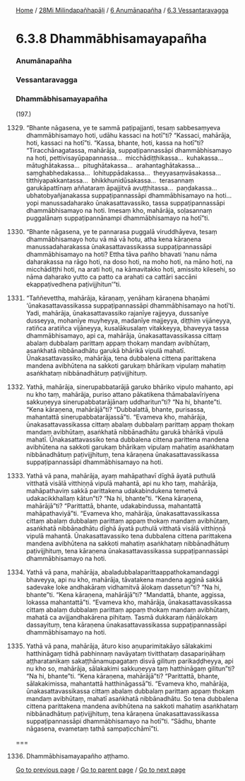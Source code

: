 
[Home](/) / [28Mi Milindapañhapāḷi](/tipitaka/28Mi.md) / [6 Anumānapañha](/tipitaka/28Mi/6.md) / [6.3 Vessantaravagga](/tipitaka/28Mi/6/6.3.md)

# 6.3.8 Dhammābhisamayapañha

### Anumānapañha

### Vessantaravagga

### Dhammābhisamayapañha

(197.)

1329. “Bhante nāgasena, ye te sammā paṭipajjanti, tesaṃ sabbesaṃyeva dhammābhisamayo hoti, udāhu kassaci na hotī”ti? “Kassaci, mahārāja, hoti, kassaci na hotī”ti. “Kassa, bhante, hoti, kassa na hotī”ti? “Tiracchānagatassa, mahārāja, suppaṭipannassāpi dhammābhisamayo na hoti, pettivisayūpapannassa…  micchādiṭṭhikassa…  kuhakassa…  mātughātakassa…  pitughātakassa…  arahantaghātakassa…  saṃghabhedakassa…  lohituppādakassa…  theyyasaṃvāsakassa…  titthiyapakkantassa…  bhikkhunidūsakassa…  terasannaṃ garukāpattīnaṃ aññataraṃ āpajjitvā avuṭṭhitassa…  paṇḍakassa…  ubhatobyañjanakassa suppaṭipannassāpi dhammābhisamayo na hoti…  yopi manussadaharako ūnakasattavassiko, tassa suppaṭipannassāpi dhammābhisamayo na hoti. Imesaṃ kho, mahārāja, soḷasannaṃ puggalānaṃ suppaṭipannānampi dhammābhisamayo na hotī”ti.

1330. “Bhante nāgasena, ye te pannarasa puggalā viruddhāyeva, tesaṃ dhammābhisamayo hotu vā mā vā hotu, atha kena kāraṇena manussadaharakassa ūnakasattavassikassa suppaṭipannassāpi dhammābhisamayo na hoti? Ettha tāva pañho bhavati ‘nanu nāma daharakassa na rāgo hoti, na doso hoti, na moho hoti, na māno hoti, na micchādiṭṭhi hoti, na arati hoti, na kāmavitakko hoti, amissito kilesehi, so nāma daharako yutto ca patto ca arahati ca cattāri saccāni ekappaṭivedhena paṭivijjhitun’”ti.

1331. “Taññevettha, mahārāja, kāraṇaṃ, yenāhaṃ kāraṇena bhaṇāmi ‘ūnakasattavassikassa suppaṭipannassāpi dhammābhisamayo na hotī’ti. Yadi, mahārāja, ūnakasattavassiko rajanīye rajjeyya, dussanīye dusseyya, mohanīye muyheyya, madanīye majjeyya, diṭṭhiṃ vijāneyya, ratiñca aratiñca vijāneyya, kusalākusalaṃ vitakkeyya, bhaveyya tassa dhammābhisamayo, api ca, mahārāja, ūnakasattavassikassa cittaṃ abalaṃ dubbalaṃ parittaṃ appaṃ thokaṃ mandaṃ avibhūtaṃ, asaṅkhatā nibbānadhātu garukā bhārikā vipulā mahatī. Ūnakasattavassiko, mahārāja, tena dubbalena cittena parittakena mandena avibhūtena na sakkoti garukaṃ bhārikaṃ vipulaṃ mahatiṃ asaṅkhataṃ nibbānadhātuṃ paṭivijjhituṃ.

1332. Yathā, mahārāja, sinerupabbatarājā garuko bhāriko vipulo mahanto, api nu kho taṃ, mahārāja, puriso attano pākatikena thāmabalavīriyena sakkuṇeyya sinerupabbatarājānaṃ uddharitun”ti? “Na hi, bhante”ti. “Kena kāraṇena, mahārājā”ti? “Dubbalattā, bhante, purisassa, mahantattā sinerupabbatarājassā”ti. “Evameva kho, mahārāja, ūnakasattavassikassa cittaṃ abalaṃ dubbalaṃ parittaṃ appaṃ thokaṃ mandaṃ avibhūtaṃ, asaṅkhatā nibbānadhātu garukā bhārikā vipulā mahatī. Ūnakasattavassiko tena dubbalena cittena parittena mandena avibhūtena na sakkoti garukaṃ bhārikaṃ vipulaṃ mahatiṃ asaṅkhataṃ nibbānadhātuṃ paṭivijjhituṃ, tena kāraṇena ūnakasattavassikassa suppaṭipannassāpi dhammābhisamayo na hoti.

1333. Yathā vā pana, mahārāja, ayaṃ mahāpathavī dīghā āyatā puthulā vitthatā visālā vitthiṇṇā vipulā mahantā, api nu kho taṃ, mahārāja, mahāpathaviṃ sakkā parittakena udakabindukena temetvā udakacikkhallaṃ kātun”ti? “Na hi, bhante”ti. “Kena kāraṇena, mahārājā”ti? “Parittattā, bhante, udakabindussa, mahantattā mahāpathaviyā”ti. “Evameva kho, mahārāja, ūnakasattavassikassa cittaṃ abalaṃ dubbalaṃ parittaṃ appaṃ thokaṃ mandaṃ avibhūtaṃ, asaṅkhatā nibbānadhātu dīghā āyatā puthulā vitthatā visālā vitthiṇṇā vipulā mahantā. Ūnakasattavassiko tena dubbalena cittena parittakena mandena avibhūtena na sakkoti mahatiṃ asaṅkhataṃ nibbānadhātuṃ paṭivijjhituṃ, tena kāraṇena ūnakasattavassikassa suppaṭipannassāpi dhammābhisamayo na hoti.

1334. Yathā vā pana, mahārāja, abaladubbalaparittaappathokamandaggi bhaveyya, api nu kho, mahārāja, tāvatakena mandena agginā sakkā sadevake loke andhakāraṃ vidhamitvā ālokaṃ dassetun”ti? “Na hi, bhante”ti. “Kena kāraṇena, mahārājā”ti? “Mandattā, bhante, aggissa, lokassa mahantattā”ti. “Evameva kho, mahārāja, ūnakasattavassikassa cittaṃ abalaṃ dubbalaṃ parittaṃ appaṃ thokaṃ mandaṃ avibhūtaṃ, mahatā ca avijjandhakārena pihitaṃ. Tasmā dukkaraṃ ñāṇālokaṃ dassayituṃ, tena kāraṇena ūnakasattavassikassa suppaṭipannassāpi dhammābhisamayo na hoti.

1335. Yathā vā pana, mahārāja, āturo kiso aṇuparimitakāyo sālakakimi hatthināgaṃ tidhā pabhinnaṃ navāyataṃ tivitthataṃ dasapariṇāhaṃ aṭṭharatanikaṃ sakaṭṭhānamupagataṃ disvā gilituṃ parikaḍḍheyya, api nu kho so, mahārāja, sālakakimi sakkuṇeyya taṃ hatthināgaṃ gilitun”ti? “Na hi, bhante”ti. “Kena kāraṇena, mahārājā”ti? “Parittattā, bhante, sālakakimissa, mahantattā hatthināgassā”ti. “Evameva kho, mahārāja, ūnakasattavassikassa cittaṃ abalaṃ dubbalaṃ parittaṃ appaṃ thokaṃ mandaṃ avibhūtaṃ, mahatī asaṅkhatā nibbānadhātu. So tena dubbalena cittena parittakena mandena avibhūtena na sakkoti mahatiṃ asaṅkhataṃ nibbānadhātuṃ paṭivijjhituṃ, tena kāraṇena ūnakasattavassikassa suppaṭipannassāpi dhammābhisamayo na hotī”ti. “Sādhu, bhante nāgasena, evametaṃ tathā sampaṭicchāmī”ti.

===

1336. Dhammābhisamayapañho aṭṭhamo.



[Go to previous page](/tipitaka/28Mi/6/6.3/6.3.7.md) / [Go to parent page](/tipitaka/28Mi/6/6.3.md) / [Go to next page](/tipitaka/28Mi/6/6.3/6.3.9.md)


